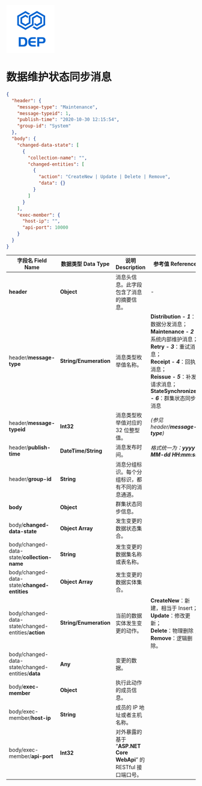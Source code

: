 ![DEP](../../assets/Icons/Dep-128.png)

# **数据维护状态同步消息**

```json
{
  "header": {
    "message-type": "Maintenance",
    "message-typeid": 1,
    "publish-time": "2020-10-30 12:15:54",
    "group-id": "System"
  },
  "body": {
    "changed-data-state": [
      {
        "collection-name": "",
        "changed-entities": [
          {
            "action": "CreateNew | Update | Delete | Remove",
            "data": {}
          }
        ]
      }
    ],
    "exec-member": {
      "host-ip": "",
      "api-port": 10000
    }
  }
}
```

| 字段名 Field Name                                   | 数据类型 Data Type     | 说明 Description                                             | 参考值 Reference                                             | 可否为空 Nullable | 默认值 Default Value                                         |
| --------------------------------------------------- | ---------------------- | ------------------------------------------------------------ | ------------------------------------------------------------ | ----------------- | ------------------------------------------------------------ |
| **header**                                          | **Object**             | 消息头信息。此字段包含了消息的摘要信息。                     | -                                                            | **No**            | -                                                            |
| header/**message-type**                             | **String/Enumeration** | 消息类型枚举值名称。                                         | **Distribution - *1***：数据分发消息；<br /> **Maintenance - *2***：系统内部维护消息；<br /> **Retry - *3***：重试消息；<br /> **Receipt - *4***：回执消息；<br /> **Reissue - *5***：补发请求消息；<br /> **StateSynchronized - *6***：群集状态同步消息 | **No**            | 总是 **Maintenance**                                         |
| header/**message-typeid**                           | **Int32**              | 消息类型枚举值对应的 32 位整型值。                           | *(参见 header/**message-type**)*                             | **No**            | -                                                            |
| header/**publish-time**                             | **DateTime/String**    | 消息发布时间。                                               | *格式统一为：**yyyy-MM-dd HH:mm:ss***                        | **No**            | DEP 当前系统时间。                                           |
| header/**group-id**                                 | **String**             | 消息分组标识。每个分组标识，都有不同的消息通道。             |                                                              | **No**            | 对于 **Maintenance 和 StateSynchronized** 类型的消息，此处总为 **system** |
| **body**                                            | **Object**             | 群集状态同步信息。                                           |                                                              | **No**            |                                                              |
| body/**changed-data-state**                         | **Object Array**       | 发生变更的数据状态集合。                                     |                                                              | **Yes**           |                                                              |
| body/changed-data-state/**collection-name**         | **String**             | 发生变更的数据集名称或表名称。                               |                                                              | **No**            |                                                              |
| body/changed-data-state/**changed-entities**        | **Object Array**       | 发生变更的数据实体集合。                                     |                                                              | **Yes**           |                                                              |
| body/changed-data-state/changed-entities/**action** | **String/Enumeration** | 当前的数据实体发生变更的动作。                               | **CreateNew**：新建，相当于 Insert；<br /> **Update**：修改更新；<br /> **Delete**：物理删除；<br /> **Remove**：逻辑删除。 | **Yes**           | 默认为 **CreateNew**。                                       |
| body/changed-data-state/changed-entities/**data**   | **Any**                | 变更的数据。                                                 |                                                              |                   |                                                              |
| body/**exec-member**                                | **Object**             | 执行此动作的成员信息。                                       |                                                              | **No**            |                                                              |
| body/exec-member/**host-ip**                        | **String**             | 成员的 IP 地址或者主机名称。                                 |                                                              | **No**            |                                                              |
| body/exec-member/**api-port**                       | **Int32**              | 对外暴露的基于 “**ASP.NET Core WebApi**” 的 RESTful 接口端口号。 |                                                              | **Yes**           | 默认为 **10000**。                                           |
